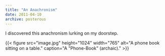 ```yaml
---
title: "An Anachronism"
date: 2011-04-10
archive: posterous
---
```


I discovered this anachronism lurking on my doorstep.

{{< figure 
	src="image.jpg" 
	height="1024" 
	width="765" 
	alt="A phone book sitting on a table." 
	caption="A \"Phone-Book\" (archaic)." >}}
